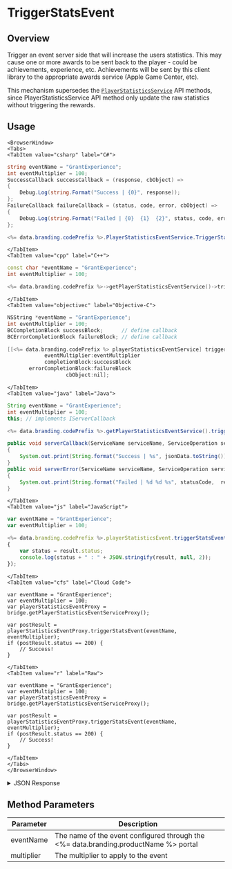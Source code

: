 # TriggerStatsEvent
## Overview
Trigger an event server side that will increase the users statistics. This may cause one or more awards to be sent back to the player - could be achievements, experience, etc. Achievements will be sent by this client library to the appropriate awards service (Apple Game Center, etc).

This mechanism supersedes the [<code>PlayerStatisticsService</code>](/api/capi/playerstats) API methods, since PlayerStatisticsService API method only update the raw statistics without triggering the rewards.

<PartialServop service_name="playerStatisticsEvent" operation_name="TRIGGER" />

## Usage

```mdx-code-block
<BrowserWindow>
<Tabs>
<TabItem value="csharp" label="C#">
```

```csharp
string eventName = "GrantExperience";
int eventMultiplier = 100;
SuccessCallback successCallback = (response, cbObject) =>
{
    Debug.Log(string.Format("Success | {0}", response));
};
FailureCallback failureCallback = (status, code, error, cbObject) =>
{
    Debug.Log(string.Format("Failed | {0}  {1}  {2}", status, code, error));
};

<%= data.branding.codePrefix %>.PlayerStatisticsEventService.TriggerStatsEvent(eventName, eventMultiplier, successCallback, failureCallback);
```

```mdx-code-block
</TabItem>
<TabItem value="cpp" label="C++">
```

```cpp
const char *eventName = "GrantExperience";
int eventMultiplier = 100;

<%= data.branding.codePrefix %>->getPlayerStatisticsEventService()->triggerStatsEvent(eventName, eventMultiplier, this);
```

```mdx-code-block
</TabItem>
<TabItem value="objectivec" label="Objective-C">
```

```objectivec
NSString *eventName = "GrantExperience";
int eventMultiplier = 100;
BCCompletionBlock successBlock;      // define callback
BCErrorCompletionBlock failureBlock; // define callback

[[<%= data.branding.codePrefix %> playerStatisticsEventService] triggerStatsEvent:eventName
            eventMultiplier:eventMultiplier
            completionBlock:successBlock
       errorCompletionBlock:failureBlock
                   cbObject:nil];
```

```mdx-code-block
</TabItem>
<TabItem value="java" label="Java">
```

```java
String eventName = "GrantExperience";
int eventMultiplier = 100;
this; // implements IServerCallback

<%= data.branding.codePrefix %>.getPlayerStatisticsEventService().triggerStatsEvent(eventName, eventMultiplier, this);

public void serverCallback(ServiceName serviceName, ServiceOperation serviceOperation, JSONObject jsonData)
{
    System.out.print(String.format("Success | %s", jsonData.toString()));
}
public void serverError(ServiceName serviceName, ServiceOperation serviceOperation, int statusCode, int reasonCode, String jsonError)
{
    System.out.print(String.format("Failed | %d %d %s", statusCode,  reasonCode, jsonError.toString()));
}
```

```mdx-code-block
</TabItem>
<TabItem value="js" label="JavaScript">
```

```javascript
var eventName = "GrantExperience";
var eventMultiplier = 100;

<%= data.branding.codePrefix %>.playerStatisticsEvent.triggerStatsEvent(eventName, eventMultiplier, result =>
{
	var status = result.status;
	console.log(status + " : " + JSON.stringify(result, null, 2));
});
```

```mdx-code-block
</TabItem>
<TabItem value="cfs" label="Cloud Code">
```

```cfscript
var eventName = "GrantExperience";
var eventMultiplier = 100;
var playerStatisticsEventProxy = bridge.getPlayerStatisticsEventServiceProxy();

var postResult = playerStatisticsEventProxy.triggerStatsEvent(eventName, eventMultiplier);
if (postResult.status == 200) {
    // Success!
}
```

```mdx-code-block
</TabItem>
<TabItem value="r" label="Raw">
```

```cfscript
var eventName = "GrantExperience";
var eventMultiplier = 100;
var playerStatisticsEventProxy = bridge.getPlayerStatisticsEventServiceProxy();

var postResult = playerStatisticsEventProxy.triggerStatsEvent(eventName, eventMultiplier);
if (postResult.status == 200) {
    // Success!
}
```

```mdx-code-block
</TabItem>
</Tabs>
</BrowserWindow>
```

<details>
<summary>JSON Response</summary>

```json
{
    "data": {
        "currency": {},
        "rewardDetails": {},
        "rewards": {}
    },
    "status": 200
}
```
</details>

## Method Parameters
Parameter | Description
--------- | -----------
eventName | The name of the event configured through the <%= data.branding.productName %> portal
multiplier | The multiplier to apply to the event


